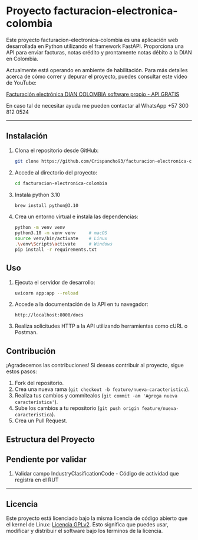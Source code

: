 # Proyecto facturacion-electronica-colombia

Este proyecto facturacion-electronica-colombia es una aplicación web desarrollada en Python utilizando el framework FastAPI. Proporciona una API para enviar facturas, notas crédito y prontamente notas débito a la DIAN en Colombia.

Actualmente está operando en ambiente de habilitación. Para más detalles acerca de cómo correr y depurar el proyecto, puedes consultar este video de YouTube:

[Facturación electrónica DIAN COLOMBIA software propio - API GRATIS](https://youtu.be/EaDoYikq-DI?si=W-lIRWI1gwBewll2)

En caso tal de necesitar ayuda me pueden contactar al WhatsApp +57 300 812 0524

---

## Instalación

1. Clona el repositorio desde GitHub:

    ```bash
    git clone https://github.com/Crispancho93/facturacion-electronica-colombia.git
    ```

2. Accede al directorio del proyecto:

    ```bash
    cd facturacion-electronica-colombia
    ```
3. Instala python 3.10
    ```bash
    brew install python@3.10
    ```
3. Crea un entorno virtual e instala las dependencias:

    ```bash
    python -m venv venv
    python3.10 -m venv venv     # macOS
    source venv/bin/activate    # Linux
    .\venv\Scripts\activate     # Windows
    pip install -r requirements.txt
    ```

## Uso

1. Ejecuta el servidor de desarrollo:

    ```bash
    uvicorn app:app --reload
    ```

2. Accede a la documentación de la API en tu navegador:

    ```
    http://localhost:8000/docs
    ```

3. Realiza solicitudes HTTP a la API utilizando herramientas como cURL o Postman.

## Contribución

¡Agradecemos las contribuciones! Si deseas contribuir al proyecto, sigue estos pasos:

1. Fork del repositorio.
2. Crea una nueva rama (`git checkout -b feature/nueva-caracteristica`).
3. Realiza tus cambios y commitealos (`git commit -am 'Agrega nueva característica'`).
4. Sube los cambios a tu repositorio (`git push origin feature/nueva-caracteristica`).
5. Crea un Pull Request.

## Estructura del Proyecto

## Pendiente por validar
1. Validar campo IndustryClasificationCode - Código de actividad que registra en el RUT

---

## Licencia

Este proyecto está licenciado bajo la misma licencia de código abierto que el kernel de Linux: [Licencia GPLv2](https://www.gnu.org/licenses/old-licenses/gpl-2.0.html). Esto significa que puedes usar, modificar y distribuir el software bajo los términos de la licencia.
